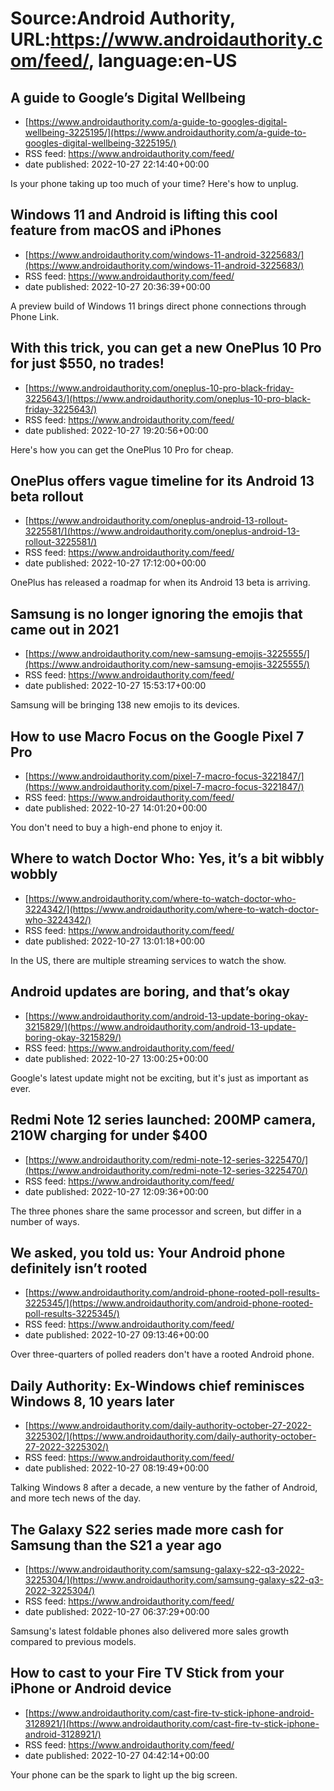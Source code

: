 # Source:Android Authority, URL:https://www.androidauthority.com/feed/, language:en-US

## A guide to Google’s Digital Wellbeing
 - [https://www.androidauthority.com/a-guide-to-googles-digital-wellbeing-3225195/](https://www.androidauthority.com/a-guide-to-googles-digital-wellbeing-3225195/)
 - RSS feed: https://www.androidauthority.com/feed/
 - date published: 2022-10-27 22:14:40+00:00

Is your phone taking up too much of your time? Here's how to unplug.

## Windows 11 and Android is lifting this cool feature from macOS and iPhones
 - [https://www.androidauthority.com/windows-11-android-3225683/](https://www.androidauthority.com/windows-11-android-3225683/)
 - RSS feed: https://www.androidauthority.com/feed/
 - date published: 2022-10-27 20:36:39+00:00

A preview build of Windows 11 brings direct phone connections through Phone Link.

## With this trick, you can get a new OnePlus 10 Pro for just $550, no trades!
 - [https://www.androidauthority.com/oneplus-10-pro-black-friday-3225643/](https://www.androidauthority.com/oneplus-10-pro-black-friday-3225643/)
 - RSS feed: https://www.androidauthority.com/feed/
 - date published: 2022-10-27 19:20:56+00:00

Here's how you can get the OnePlus 10 Pro for cheap.

## OnePlus offers vague timeline for its Android 13 beta rollout
 - [https://www.androidauthority.com/oneplus-android-13-rollout-3225581/](https://www.androidauthority.com/oneplus-android-13-rollout-3225581/)
 - RSS feed: https://www.androidauthority.com/feed/
 - date published: 2022-10-27 17:12:00+00:00

OnePlus has released a roadmap for when its Android 13 beta is arriving.

## Samsung is no longer ignoring the emojis that came out in 2021
 - [https://www.androidauthority.com/new-samsung-emojis-3225555/](https://www.androidauthority.com/new-samsung-emojis-3225555/)
 - RSS feed: https://www.androidauthority.com/feed/
 - date published: 2022-10-27 15:53:17+00:00

Samsung will be bringing 138 new emojis to its devices.

## How to use Macro Focus on the Google Pixel 7 Pro
 - [https://www.androidauthority.com/pixel-7-macro-focus-3221847/](https://www.androidauthority.com/pixel-7-macro-focus-3221847/)
 - RSS feed: https://www.androidauthority.com/feed/
 - date published: 2022-10-27 14:01:20+00:00

You don't need to buy a high-end phone to enjoy it.

## Where to watch Doctor Who: Yes, it’s a bit wibbly wobbly
 - [https://www.androidauthority.com/where-to-watch-doctor-who-3224342/](https://www.androidauthority.com/where-to-watch-doctor-who-3224342/)
 - RSS feed: https://www.androidauthority.com/feed/
 - date published: 2022-10-27 13:01:18+00:00

In the US, there are multiple streaming services to watch the show.

## Android updates are boring, and that’s okay
 - [https://www.androidauthority.com/android-13-update-boring-okay-3215829/](https://www.androidauthority.com/android-13-update-boring-okay-3215829/)
 - RSS feed: https://www.androidauthority.com/feed/
 - date published: 2022-10-27 13:00:25+00:00

Google's latest update might not be exciting, but it's just as important as ever.

## Redmi Note 12 series launched: 200MP camera, 210W charging for under $400
 - [https://www.androidauthority.com/redmi-note-12-series-3225470/](https://www.androidauthority.com/redmi-note-12-series-3225470/)
 - RSS feed: https://www.androidauthority.com/feed/
 - date published: 2022-10-27 12:09:36+00:00

The three phones share the same processor and screen, but differ in a number of ways.

## We asked, you told us: Your Android phone definitely isn’t rooted
 - [https://www.androidauthority.com/android-phone-rooted-poll-results-3225345/](https://www.androidauthority.com/android-phone-rooted-poll-results-3225345/)
 - RSS feed: https://www.androidauthority.com/feed/
 - date published: 2022-10-27 09:13:46+00:00

Over three-quarters of polled readers don't have a rooted Android phone.

## Daily Authority: Ex-Windows chief reminisces Windows 8, 10 years later
 - [https://www.androidauthority.com/daily-authority-october-27-2022-3225302/](https://www.androidauthority.com/daily-authority-october-27-2022-3225302/)
 - RSS feed: https://www.androidauthority.com/feed/
 - date published: 2022-10-27 08:19:49+00:00

Talking Windows 8 after a decade, a new venture by the father of Android, and more tech news of the day.

## The Galaxy S22 series made more cash for Samsung than the S21 a year ago
 - [https://www.androidauthority.com/samsung-galaxy-s22-q3-2022-3225304/](https://www.androidauthority.com/samsung-galaxy-s22-q3-2022-3225304/)
 - RSS feed: https://www.androidauthority.com/feed/
 - date published: 2022-10-27 06:37:29+00:00

Samsung's latest foldable phones also delivered more sales growth compared to previous models.

## How to cast to your Fire TV Stick from your iPhone or Android device
 - [https://www.androidauthority.com/cast-fire-tv-stick-iphone-android-3128921/](https://www.androidauthority.com/cast-fire-tv-stick-iphone-android-3128921/)
 - RSS feed: https://www.androidauthority.com/feed/
 - date published: 2022-10-27 04:42:14+00:00

Your phone can be the spark to light up the big screen.

